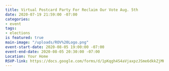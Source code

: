 ```yaml
---
title: Virtual Postcard Party For Reclaim Our Vote Aug. 5th
date: 2020-07-19 21:59:00 -07:00
categories:
- event
tags:
- elections
is featured: true
main-image: "/uploads/ROV%20Logo.png"
event-start-date: 2020-08-05 19:00:00 -07:00
event-end-date: 2020-08-05 20:30:00 -07:00
Location: Your Home
RSVP-link: https://docs.google.com/forms/d/1pKqgh4S4aVjaxpzJSme6dkkZjMHID36qNzHC6R_9vo0/edit
---
```


